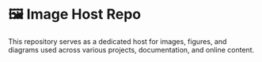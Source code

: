 # 🖼️ Image Host Repo

This repository serves as a dedicated host for images, figures, and diagrams used across various projects, documentation, and online content.
